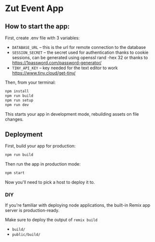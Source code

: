# Zut Event App

## How to start the app:

First, create .env file with 3 variables:

-   `DATABASE_URL` – this is the url for remote connection to the database
-   `SESSION_SECRET` – the secret used for authentication thanks to cookie sessions, can be generated using openssl rand -hex 32 or thanks to https://1password.com/password-generator/
-   `TINY_API_KEY` – key needed for the text editor to work https://www.tiny.cloud/get-tiny/

Then, from your terminal:

```sh
npm install
npm run build
npm run setup
npm run dev

```

This starts your app in development mode, rebuilding assets on file changes.

## Deployment

First, build your app for production:

```sh
npm run build
```

Then run the app in production mode:

```sh
npm start
```

Now you'll need to pick a host to deploy it to.

### DIY

If you're familiar with deploying node applications, the built-in Remix app server is production-ready.

Make sure to deploy the output of `remix build`

-   `build/`
-   `public/build/`
